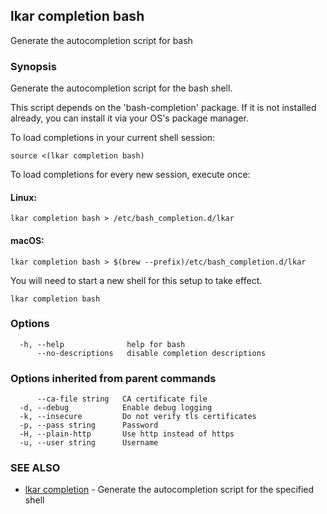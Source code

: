 ## lkar completion bash

Generate the autocompletion script for bash

### Synopsis

Generate the autocompletion script for the bash shell.

This script depends on the 'bash-completion' package.
If it is not installed already, you can install it via your OS's package manager.

To load completions in your current shell session:

	source <(lkar completion bash)

To load completions for every new session, execute once:

#### Linux:

	lkar completion bash > /etc/bash_completion.d/lkar

#### macOS:

	lkar completion bash > $(brew --prefix)/etc/bash_completion.d/lkar

You will need to start a new shell for this setup to take effect.


```
lkar completion bash
```

### Options

```
  -h, --help              help for bash
      --no-descriptions   disable completion descriptions
```

### Options inherited from parent commands

```
      --ca-file string   CA certificate file
  -d, --debug            Enable debug logging
  -k, --insecure         Do not verify tls certificates
  -p, --pass string      Password
  -H, --plain-http       Use http instead of https
  -u, --user string      Username
```

### SEE ALSO

* [lkar completion](lkar_completion.md)	 - Generate the autocompletion script for the specified shell

